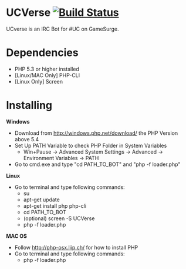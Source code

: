 UCVerse [![Build Status](https://travis-ci.org/Zexorz/UCVerse.svg?branch=development)](https://travis-ci.org/Zexorz/UCVerse)
=======

UCverse is an IRC Bot for #UC on GameSurge.

Dependencies
=======

* PHP 5.3 or higher installed
* [Linux/MAC Only] PHP-CLI
* [Linux Only] Screen

Installing
=======

**Windows**
* Download from http://windows.php.net/download/ the PHP Version above 5.4
* Set Up PATH Variable to check PHP Folder in System Variables
  * Win+Pause -> Advanced System Settings -> Advanced -> Environment Variables -> PATH
* Go to cmd.exe and type "cd PATH_TO_BOT" and "php -f loader.php"
  
**Linux**
* Go to terminal and type following commands:
  * su
  * apt-get update
  * apt-get install php php-cli
  * cd PATH_TO_BOT
  * (optional) screen -S UCVerse
  * php -f loader.php
  
**MAC OS**
* Follow http://php-osx.liip.ch/ for how to install PHP
* Go to terminal and type following commands:
  * php -f loader.php
